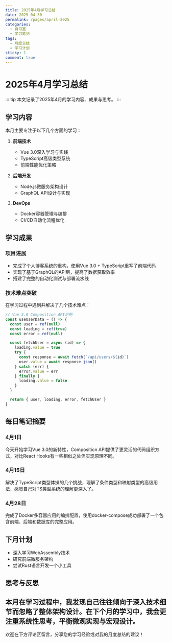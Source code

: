 ```yaml
---
title: 2025年4月学习总结
date: 2025-04-30
permalink: /pages/april-2025
categories: 
  - 自习室
  - 学习笔记
tags: 
  - 月度总结
  - 学习计划
sticky: 1
comment: true
---
```


# 2025年4月学习总结

::: tip
本文记录了2025年4月的学习内容、成果与思考。
:::

## 学习内容

本月主要专注于以下几个方面的学习：

1. **前端技术**
   - Vue 3.0深入学习与实践
   - TypeScript高级类型系统
   - 前端性能优化策略

2. **后端开发**
   - Node.js微服务架构设计
   - GraphQL API设计与实现

3. **DevOps**
   - Docker容器管理与编排
   - CI/CD自动化流程优化

## 学习成果

### 项目进展

- 完成了个人博客系统的重构，使用Vue 3.0 + TypeScript重写了前端代码
- 实现了基于GraphQL的API层，提高了数据获取效率
- 搭建了完整的自动化测试与部署流水线

### 技术难点突破

在学习过程中遇到并解决了几个技术难点：

```js
// Vue 3.0 Composition API示例
const useUserData = () => {
  const user = ref(null)
  const loading = ref(true)
  const error = ref(null)

  const fetchUser = async (id) => {
    loading.value = true
    try {
      const response = await fetch(`/api/users/${id}`)
      user.value = await response.json()
    } catch (err) {
      error.value = err
    } finally {
      loading.value = false
    }
  }

  return { user, loading, error, fetchUser }
}
```

## 每日笔记摘要

### 4月1日

今天开始学习Vue 3.0的新特性，Composition API提供了更灵活的代码组织方式，对比React Hooks有一些相似之处但实现原理不同。

### 4月15日

解决了TypeScript类型体操的几个挑战，理解了条件类型和映射类型的高级用法，感觉自己对TS类型系统的理解更深入了。

### 4月28日

完成了Docker多容器应用的编排配置，使用docker-compose成功部署了一个包含前端、后端和数据库的完整应用。

## 下月计划

- 深入学习WebAssembly技术
- 研究前端微服务架构
- 尝试Rust语言开发一个小工具

## 思考与反思

本月在学习过程中，我发现自己往往倾向于深入技术细节而忽略了整体架构设计。在下个月的学习中，我会更注重系统性思考，平衡微观实现与宏观设计。
---

欢迎在下方评论区留言，分享您的学习经验或对我的月度总结的建议！ 